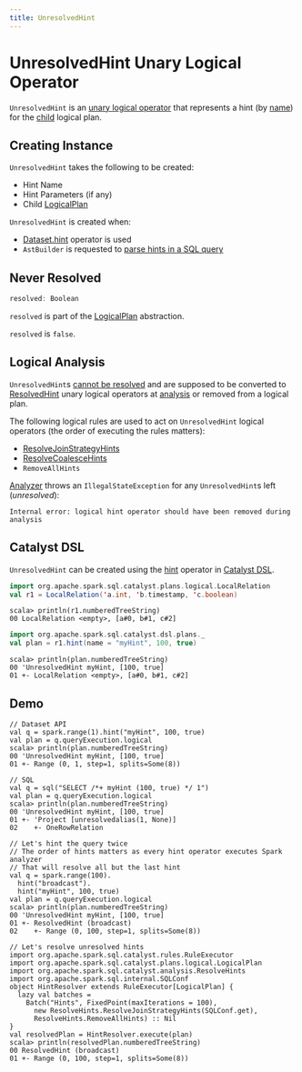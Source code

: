 ```yaml
---
title: UnresolvedHint
---
```


# UnresolvedHint Unary Logical Operator

`UnresolvedHint` is an [unary logical operator](LogicalPlan.md#UnaryNode) that represents a hint (by [name](#name)) for the [child](#child) logical plan.

## Creating Instance

`UnresolvedHint` takes the following to be created:

* <span id="name"> Hint Name
* <span id="parameters"> Hint Parameters (if any)
* <span id="child"> Child [LogicalPlan](LogicalPlan.md)

`UnresolvedHint` is created when:

* [Dataset.hint](../dataset/index.md#hint) operator is used
* `AstBuilder` is requested to [parse hints in a SQL query](../sql/AstBuilder.md#withHints)

## <span id="resolved"> Never Resolved

```scala
resolved: Boolean
```

`resolved` is part of the [LogicalPlan](LogicalPlan.md#resolved) abstraction.

`resolved` is `false`.

## Logical Analysis

`UnresolvedHint`s [cannot be resolved](#resolved) and are supposed to be converted to [ResolvedHint](ResolvedHint.md) unary logical operators at [analysis](../Analyzer.md#Hints) or removed from a logical plan.

The following logical rules are used to act on `UnresolvedHint` logical operators (the order of executing the rules matters):

* [ResolveJoinStrategyHints](../logical-analysis-rules/ResolveJoinStrategyHints.md)
* [ResolveCoalesceHints](../logical-analysis-rules/ResolveCoalesceHints.md)
* `RemoveAllHints`

[Analyzer](../CheckAnalysis.md#checkAnalysis) throws an `IllegalStateException` for any `UnresolvedHint`s left (_unresolved_):

```text
Internal error: logical hint operator should have been removed during analysis
```

## Catalyst DSL

`UnresolvedHint` can be created using the [hint](../catalyst-dsl/DslLogicalPlan.md#hint) operator in [Catalyst DSL](../catalyst-dsl/index.md).

```scala
import org.apache.spark.sql.catalyst.plans.logical.LocalRelation
val r1 = LocalRelation('a.int, 'b.timestamp, 'c.boolean)
```

```text
scala> println(r1.numberedTreeString)
00 LocalRelation <empty>, [a#0, b#1, c#2]
```

```scala
import org.apache.spark.sql.catalyst.dsl.plans._
val plan = r1.hint(name = "myHint", 100, true)
```

```text
scala> println(plan.numberedTreeString)
00 'UnresolvedHint myHint, [100, true]
01 +- LocalRelation <empty>, [a#0, b#1, c#2]
```

## Demo

```text
// Dataset API
val q = spark.range(1).hint("myHint", 100, true)
val plan = q.queryExecution.logical
scala> println(plan.numberedTreeString)
00 'UnresolvedHint myHint, [100, true]
01 +- Range (0, 1, step=1, splits=Some(8))

// SQL
val q = sql("SELECT /*+ myHint (100, true) */ 1")
val plan = q.queryExecution.logical
scala> println(plan.numberedTreeString)
00 'UnresolvedHint myHint, [100, true]
01 +- 'Project [unresolvedalias(1, None)]
02    +- OneRowRelation
```

```text
// Let's hint the query twice
// The order of hints matters as every hint operator executes Spark analyzer
// That will resolve all but the last hint
val q = spark.range(100).
  hint("broadcast").
  hint("myHint", 100, true)
val plan = q.queryExecution.logical
scala> println(plan.numberedTreeString)
00 'UnresolvedHint myHint, [100, true]
01 +- ResolvedHint (broadcast)
02    +- Range (0, 100, step=1, splits=Some(8))

// Let's resolve unresolved hints
import org.apache.spark.sql.catalyst.rules.RuleExecutor
import org.apache.spark.sql.catalyst.plans.logical.LogicalPlan
import org.apache.spark.sql.catalyst.analysis.ResolveHints
import org.apache.spark.sql.internal.SQLConf
object HintResolver extends RuleExecutor[LogicalPlan] {
  lazy val batches =
    Batch("Hints", FixedPoint(maxIterations = 100),
      new ResolveHints.ResolveJoinStrategyHints(SQLConf.get),
      ResolveHints.RemoveAllHints) :: Nil
}
val resolvedPlan = HintResolver.execute(plan)
scala> println(resolvedPlan.numberedTreeString)
00 ResolvedHint (broadcast)
01 +- Range (0, 100, step=1, splits=Some(8))
```
